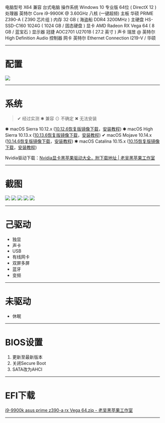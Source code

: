 电脑型号	X64 兼容 台式电脑
操作系统	Windows 10 专业版 64位 ( DirectX 12 )
处理器	英特尔 Core i9-9900K @ 3.60GHz 八核 (一键超频)
主板	华硕 PRIME Z390-A ( Z390 芯片组 )
内存	32 GB ( 海盗船 DDR4 3200MHz )
主硬盘	 HS-SSD-C160 1024G ( 1024 GB / 固态硬盘 )
显卡	AMD Radeon RX Vega 64 ( 8 GB / 蓝宝石 )
显示器	冠捷 AOC2701 U2701B ( 27.2 英寸  )
声卡	瑞昱  @ 英特尔 High Definition Audio 控制器
网卡	英特尔 Ethernet Connection  I219-V / 华硕
<!--more-->
- - - -
# 配置
![](http://k61.org/%E3%80%90EFI%E3%80%91i9-9900k%20asus%20prime%20z390-a%20rx%20vega%2064%20Mojave%2010.14.6%20%E9%BB%91%E8%8B%B9%E6%9E%9CHackintosh%20%E5%BC%95%E5%AF%BC%E4%B8%8B%E8%BD%BD/1F403EA6-31A6-4095-BF19-8FDAD9D32877.jpg)
- - - -
# 系统
> ✔ 经过实测     ✱ 兼容     ⊙ 不确定     ✖ 无法安装   

✱   macOS Sierra 10.12.x  ([10.12.6恢复版镜像下载](http://k61.org/macOS-Sierra-10.12.6-16G29-Restore.html)，[安装教程](http://k61.org/Win10-macOS-hackintosh-Restore.html))
✱   macOS High Sierra  10.13.x ([10.13.6恢复版镜像下载](http://k61.org/macOS-Sierra-10.13.6-17G65-Restore.html)，[安装教程](http://k61.org/Win10-macOS-hackintosh-Restore.html))
✔    macOS Mojave 10.14.x ([10.14.6恢复版镜像下载](http://k61.org/macOS-Mojave-10.14.6-18G87-Restore.html)，[安装教程](http://k61.org/Win10-macOS-hackintosh-Restore.html))
✱   macOS Catalina 10.15.x ([10.15恢复版镜像下载](http://k61.org/macOS-Catalina-10.15-19A583-Restore.html)，[安装教程](http://k61.org/Win10-macOS-hackintosh-Restore.html))

Nvidia驱动下载：[Nvidia显卡黑苹果驱动大全，附下载地址 | 老吴黑苹果工作室](http://k61.org/Nvidia-web-driver-download-laowu-hackintosh.html)
- - - -
# 截图
![](http://k61.org/%E3%80%90EFI%E3%80%91i9-9900k%20asus%20prime%20z390-a%20rx%20vega%2064%20Mojave%2010.14.6%20%E9%BB%91%E8%8B%B9%E6%9E%9CHackintosh%20%E5%BC%95%E5%AF%BC%E4%B8%8B%E8%BD%BD/80C8B425-13FD-4EAD-929A-10A80BC07CF5.jpg)
![](http://k61.org/%E3%80%90EFI%E3%80%91i9-9900k%20asus%20prime%20z390-a%20rx%20vega%2064%20Mojave%2010.14.6%20%E9%BB%91%E8%8B%B9%E6%9E%9CHackintosh%20%E5%BC%95%E5%AF%BC%E4%B8%8B%E8%BD%BD/D2910744-C389-47AC-978A-3E3F4663C6F0.jpg)
![](http://k61.org/%E3%80%90EFI%E3%80%91i9-9900k%20asus%20prime%20z390-a%20rx%20vega%2064%20Mojave%2010.14.6%20%E9%BB%91%E8%8B%B9%E6%9E%9CHackintosh%20%E5%BC%95%E5%AF%BC%E4%B8%8B%E8%BD%BD/F3EFA267-72C8-4106-8953-82B191E91E2A.jpg)
![](http://k61.org/%E3%80%90EFI%E3%80%91i9-9900k%20asus%20prime%20z390-a%20rx%20vega%2064%20Mojave%2010.14.6%20%E9%BB%91%E8%8B%B9%E6%9E%9CHackintosh%20%E5%BC%95%E5%AF%BC%E4%B8%8B%E8%BD%BD/7B7D8F93-56FB-4AD1-B87A-A34EA9743C25.jpg)
![](http://k61.org/%E3%80%90EFI%E3%80%91i9-9900k%20asus%20prime%20z390-a%20rx%20vega%2064%20Mojave%2010.14.6%20%E9%BB%91%E8%8B%B9%E6%9E%9CHackintosh%20%E5%BC%95%E5%AF%BC%E4%B8%8B%E8%BD%BD/D7B7D766-656C-4118-8888-A7D08E00D06E.jpg)

- - - -
# 己驱动
* 独显
* 声卡
* USB
* 有线网卡
* 双屏多屏
* 蓝牙
* 变频
- - - -
# 未驱动
* 休眠
- - - -
# BIOS设置
1. 更新至最新版本
2. 关闭Secure Boot
3. SATA改为AHCI
- - - -
# EFI下载
[i9-9900k asus prime z390-a rx Vega 64.zip - 老吴黑苹果工作室](http://pay.k61.org/share_1093.html)
- - - -

